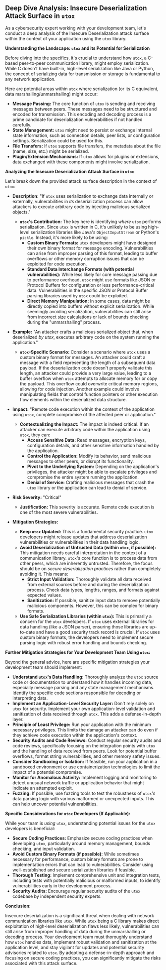 ## Deep Dive Analysis: Insecure Deserialization Attack Surface in `utox`

As a cybersecurity expert working with your development team, let's conduct a deep analysis of the Insecure Deserialization attack surface within the context of your application using the `utox` library.

**Understanding the Landscape: `utox` and its Potential for Serialization**

Before diving into the specifics, it's crucial to understand how `utox`, a C-based peer-to-peer communication library, might employ serialization. While C doesn't have built-in, high-level serialization like Java or Python, the concept of serializing data for transmission or storage is fundamental to any network application.

Here are potential areas within `utox` where serialization (or its C equivalent, data marshalling/unmarshalling) might occur:

* **Message Passing:**  The core function of `utox` is sending and receiving messages between peers. These messages need to be structured and encoded for transmission. This encoding and decoding process is a prime candidate for deserialization vulnerabilities if not handled carefully.
* **State Management:** `utox` might need to persist or exchange internal state information, such as connection details, peer lists, or configuration settings. Serialization could be used for this.
* **File Transfers:** If `utox` supports file transfers, the metadata about the file (name, size, etc.) might be serialized.
* **Plugin/Extension Mechanisms:** If `utox` allows for plugins or extensions, data exchanged with these components might involve serialization.

**Analyzing the Insecure Deserialization Attack Surface in `utox`**

Let's break down the provided attack surface description in the context of `utox`:

* **Description:** "If `utox` uses serialization to exchange data internally or externally, vulnerabilities in *its* deserialization process can allow attackers to execute arbitrary code by injecting malicious serialized objects."

    * **`utox`'s Contribution:**  The key here is identifying *where* `utox` performs serialization. Since `utox` is written in C, it's unlikely to be using high-level serialization libraries like Java's `ObjectInputStream` or Python's `pickle`. Instead, it's more likely to be using:
        * **Custom Binary Formats:** `utox` developers might have designed their own binary format for message encoding. Vulnerabilities can arise from improper parsing of this format, leading to buffer overflows or other memory corruption issues that can be exploited for code execution.
        * **Standard Data Interchange Formats (with potential vulnerabilities):** While less likely for core message passing due to performance overhead, `utox` might use formats like JSON or Protocol Buffers for configuration or less performance-critical data. Vulnerabilities in the specific JSON or Protocol Buffer parsing libraries used by `utox` could be exploited.
        * **Direct Memory Manipulation:**  In some cases, data might be directly copied into buffers without explicit serialization. While seemingly avoiding serialization, vulnerabilities can still arise from incorrect size calculations or lack of bounds checking during the "unmarshalling" process.

* **Example:** "An attacker crafts a malicious serialized object that, when deserialized *by utox*, executes arbitrary code on the system running the application."

    * **`utox`-Specific Scenario:**  Consider a scenario where `utox` uses a custom binary format for messages. An attacker could craft a message with a field representing the length of a subsequent data payload. If the deserialization code doesn't properly validate this length, an attacker could provide a very large value, leading to a buffer overflow when `utox` attempts to allocate memory for or copy the payload. This overflow could overwrite critical memory regions, allowing for code injection. Another example could involve manipulating fields that control function pointers or other execution flow elements within the deserialized data structure.

* **Impact:** "Remote code execution within the context of the application using `utox`, complete compromise of the affected peer or application."

    * **Contextualizing the Impact:**  The impact is indeed critical. If an attacker can execute arbitrary code within the application using `utox`, they can:
        * **Access Sensitive Data:** Read messages, encryption keys, configuration details, and other sensitive information handled by the application.
        * **Control the Application:** Modify its behavior, send malicious messages to other peers, or disrupt its functionality.
        * **Pivot to the Underlying System:** Depending on the application's privileges, the attacker might be able to escalate privileges and compromise the entire system running the application.
        * **Denial of Service:**  Crafting malicious messages that crash the `utox` library or the application can lead to denial of service.

* **Risk Severity:** "Critical"

    * **Justification:** This severity is accurate. Remote code execution is one of the most severe vulnerabilities.

* **Mitigation Strategies:**

    * **Keep `utox` Updated:**  This is a fundamental security practice. `utox` developers might release updates that address deserialization vulnerabilities or vulnerabilities in their data handling logic.
    * **Avoid Deserialization of Untrusted Data (within `utox`, if possible):** This mitigation needs careful interpretation in the context of a communication library. `utox`'s core function is to process data from other peers, which are inherently untrusted. Therefore, the focus should be on *secure deserialization practices* rather than completely avoiding it. This means:
        * **Strict Input Validation:**  Thoroughly validate all data received from external sources before and during the deserialization process. Check data types, lengths, ranges, and formats against expected values.
        * **Sanitization:**  If possible, sanitize input data to remove potentially malicious components. However, this can be complex for binary formats.
    * **Use Safe Serialization Libraries (within `utox`):** This is primarily a concern for the `utox` developers. If `utox` uses external libraries for data handling (like a JSON parser), ensuring those libraries are up-to-date and have a good security track record is crucial. If `utox` uses custom binary formats, the developers need to implement secure parsing logic with robust error handling and bounds checking.

**Further Mitigation Strategies for Your Development Team Using `utox`:**

Beyond the general advice, here are specific mitigation strategies your development team should implement:

* **Understand `utox`'s Data Handling:**  Thoroughly analyze the `utox` source code or documentation to understand how it handles incoming data, especially message parsing and any state management mechanisms. Identify the specific code sections responsible for decoding or interpreting data.
* **Implement an Application-Level Security Layer:** Don't rely solely on `utox` for security. Implement your own application-level validation and sanitization of data received through `utox`. This adds a defense-in-depth layer.
* **Principle of Least Privilege:** Run your application with the minimum necessary privileges. This limits the damage an attacker can do even if they achieve code execution within the application's context.
* **Security Audits and Code Reviews:** Conduct regular security audits and code reviews, specifically focusing on the integration points with `utox` and the handling of data received from peers. Look for potential buffer overflows, format string vulnerabilities, and other memory safety issues.
* **Consider Sandboxing or Isolation:** If feasible, run your application in a sandboxed environment or use containerization technologies to limit the impact of a potential compromise.
* **Monitor for Anomalous Activity:** Implement logging and monitoring to detect unusual network traffic or application behavior that might indicate an attempted exploit.
* **Fuzzing:** If possible, use fuzzing tools to test the robustness of `utox`'s data parsing logic with various malformed or unexpected inputs. This can help uncover potential vulnerabilities.

**Specific Considerations for `utox` Developers (If Applicable):**

While your team is *using* `utox`, understanding potential issues for the `utox` developers is beneficial:

* **Secure Coding Practices:**  Emphasize secure coding practices when developing `utox`, particularly around memory management, bounds checking, and input validation.
* **Avoid Custom Binary Formats (if possible):**  While sometimes necessary for performance, custom binary formats are prone to implementation errors that can lead to vulnerabilities. Consider using well-established and secure serialization libraries if feasible.
* **Thorough Testing:**  Implement comprehensive unit and integration tests, including tests with potentially malicious or malformed inputs, to identify vulnerabilities early in the development process.
* **Security Audits:**  Encourage regular security audits of the `utox` codebase by independent security experts.

**Conclusion:**

Insecure deserialization is a significant threat when dealing with network communication libraries like `utox`. While `utox` being a C library makes direct exploitation of high-level deserialization flaws less likely, vulnerabilities can still arise from improper handling of data during the unmarshalling or decoding process. Your development team must thoroughly understand how `utox` handles data, implement robust validation and sanitization at the application level, and stay vigilant for updates and potential security advisories related to `utox`. By adopting a defense-in-depth approach and focusing on secure coding practices, you can significantly mitigate the risks associated with this attack surface.
